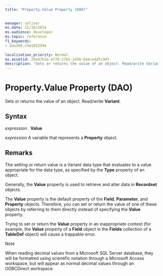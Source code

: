 ```yaml
---
title: "Property.Value Property (DAO)"
 
 
manager: soliver
ms.date: 11/16/2014
ms.audience: Developer
ms.topic: reference
f1_keywords:
- dao360.chm1052994
  
localization_priority: Normal
ms.assetid: 26e47b3a-4f70-27b5-2498-b44ce4dfc99f
description: "Sets or returns the value of an object. Read/write Variant ."
---
```


# Property.Value Property (DAO)

Sets or returns the value of an object. Read/write **Variant**. 
  
## Syntax

 *expression*  . **Value**
  
 *expression*  A variable that represents a **Property** object. 
  
## Remarks

The setting or return value is a Variant data type that evaluates to a value appropriate for the data type, as specified by the **Type** property of an object. 
  
Generally, the **Value** property is used to retrieve and alter data in **Recordset** objects. 
  
The **Value** property is the default property of the **Field**, **Parameter**, and **Property** objects. Therefore, you can set or return the value of one of these objects by referring to them directly instead of specifying the **Value** property. 
  
Trying to set or return the **Value** property in an inappropriate context (for example, the **Value** property of a **Field** object in the **Fields** collection of a **TableDef** object) will cause a trappable error. 
  
> [!NOTE]
> When reading decimal values from a Microsoft SQL Server database, they will be formatted using scientific notation through a Microsoft Access workspace, but will appear as normal decimal values through an ODBCDirect workspace. 
  

